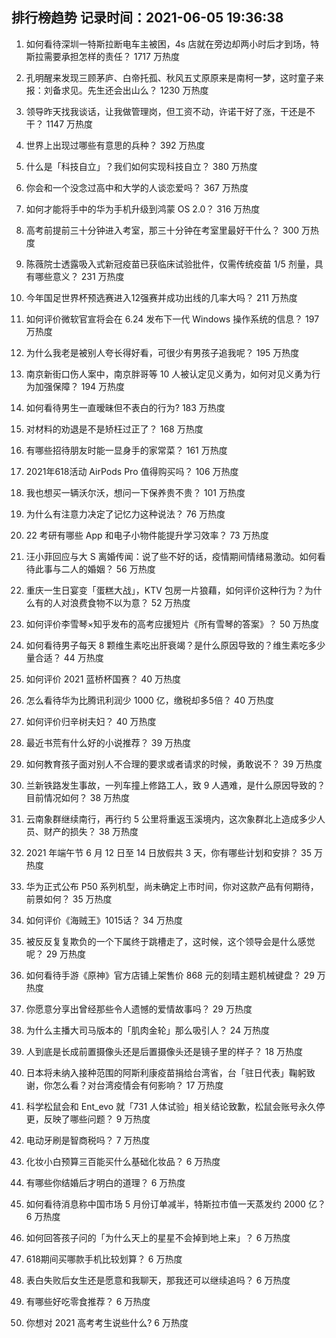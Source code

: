 
## 排行榜趋势 记录时间：2021-06-05 19:36:38
  
  1. 如何看待深圳一特斯拉断电车主被困，4s 店就在旁边却两小时后才到场，特斯拉需要承担怎样的责任？ 1717 万热度
    
  2. 孔明醒来发现三顾茅庐、白帝托孤、秋风五丈原原来是南柯一梦，这时童子来报：刘备求见。先生还会出山么？ 1230 万热度
    
  3. 领导昨天找我谈话，让我做管理岗，但工资不动，许诺干好了涨，干还是不干？ 1147 万热度
    
  4. 世界上出现过哪些有意思的兵种？ 392 万热度
    
  5. 什么是「科技自立」？我们如何实现科技自立？ 380 万热度
    
  6. 你会和一个没念过高中和大学的人谈恋爱吗？ 367 万热度
    
  7. 如何才能将手中的华为手机升级到鸿蒙 OS 2.0？ 316 万热度
    
  8. 高考前提前三十分钟进入考室，那三十分钟在考室里最好干什么？ 300 万热度
    
  9. 陈薇院士透露吸入式新冠疫苗已获临床试验批件，仅需传统疫苗 1/5 剂量，具有哪些意义？ 231 万热度
    
  10. 今年国足世界杯预选赛进入12强赛并成功出线的几率大吗？ 211 万热度
    
  11. 如何评价微软官宣将会在 6.24 发布下一代 Windows 操作系统的信息？ 197 万热度
    
  12. 为什么我老是被别人夸长得好看，可很少有男孩子追我呢？ 195 万热度
    
  13. 南京新街口伤人案中，南京胖哥等 10 人被认定见义勇为，如何对见义勇为行为加强保障？ 194 万热度
    
  14. 如何看待男生一直暧昧但不表白的行为? 183 万热度
    
  15. 对材料的劝退是不是矫枉过正了？ 168 万热度
    
  16. 有哪些招待朋友时能一显身手的家常菜？ 161 万热度
    
  17. 2021年618活动  AirPods Pro 值得购买吗？ 106 万热度
    
  18. 我也想买一辆沃尔沃，想问一下保养贵不贵？ 101 万热度
    
  19. 为什么有注意力决定了记忆力这种说法？ 76 万热度
    
  20. 22 考研有哪些 App 和电子小物件能提升学习效率？ 73 万热度
    
  21. 汪小菲回应与大 S 离婚传闻：说了些不好的话，疫情期间情绪易激动。如何看待此事与二人的婚姻？ 56 万热度
    
  22. 重庆一生日宴变「蛋糕大战」，KTV 包房一片狼藉，如何评价这种行为？为什么有的人对浪费食物不以为意？ 52 万热度
    
  23. 如何评价李雪琴×知乎发布的高考应援短片《所有雪琴的答案》？ 50 万热度
    
  24. 如何看待男子每天 8 颗维生素吃出肝衰竭？是什么原因导致的？维生素吃多少量合适？ 44 万热度
    
  25. 如何评价 2021 蓝桥杯国赛？ 40 万热度
    
  26. 怎么看待华为比腾讯利润少 1000 亿，缴税却多5倍？ 40 万热度
    
  27. 如何评价归辛树夫妇？ 40 万热度
    
  28. 最近书荒有什么好的小说推荐？ 39 万热度
    
  29. 如何教育孩子面对别人不合理的要求或者请求的时候，勇敢说不？ 39 万热度
    
  30. 兰新铁路发生事故，一列车撞上修路工人，致 9 人遇难，是什么原因导致的？目前情况如何？ 38 万热度
    
  31. 云南象群继续南行，再行约 5 公里将重返玉溪境内，这次象群北上造成多少人员、财产的损失？ 38 万热度
    
  32. 2021 年端午节 6 月 12 日至 14 日放假共 3 天，你有哪些计划和安排？ 35 万热度
    
  33. 华为正式公布 P50 系列机型，尚未确定上市时间，你对这款产品有何期待，前景如何？ 35 万热度
    
  34. 如何评价《海贼王》1015话？ 34 万热度
    
  35. 被反反复复欺负的一个下属终于跳槽走了，这时候，这个领导会是什么感觉呢？ 29 万热度
    
  36. 如何看待手游《原神》官方店铺上架售价 868 元的刻晴主题机械键盘？ 29 万热度
    
  37. 你愿意分享出曾经那些令人遗憾的爱情故事吗？ 29 万热度
    
  38. 为什么主播大司马版本的「肌肉金轮」那么吸引人？ 24 万热度
    
  39. 人到底是长成前置摄像头还是后置摄像头还是镜子里的样子？ 18 万热度
    
  40. 日本将未纳入接种范围的阿斯利康疫苗捐给台湾省，台「驻日代表」鞠躬致谢，你怎么看？对台湾疫情会有何影响？ 17 万热度
    
  41. 科学松鼠会和 Ent_evo 就「731 人体试验」相关结论致歉，松鼠会账号永久停更，反映了哪些问题？ 9 万热度
    
  42. 电动牙刷是智商税吗？ 7 万热度
    
  43. 化妆小白预算三百能买什么基础化妆品？ 6 万热度
    
  44. 有哪些你结婚后才明白的道理？ 6 万热度
    
  45. 如何看待消息称中国市场 5 月份订单减半，特斯拉市值一天蒸发约 2000 亿？ 6 万热度
    
  46. 如何回答孩子问的「为什么天上的星星不会掉到地上来」？ 6 万热度
    
  47. 618期间买哪款手机比较划算？ 6 万热度
    
  48. 表白失败后女生还是愿意和我聊天，那我还可以继续追吗？ 6 万热度
    
  49. 有哪些好吃零食推荐？ 6 万热度
    
  50. 你想对 2021 高考考生说些什么? 6 万热度
    